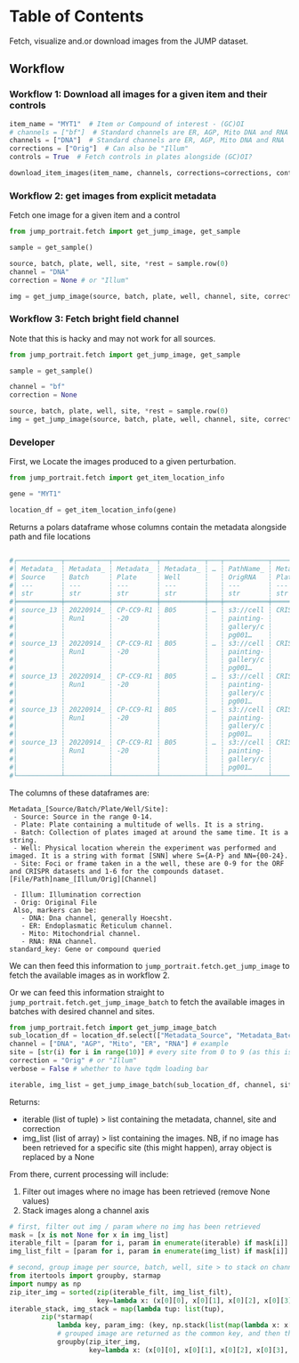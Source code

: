 # Table of Contents

Fetch, visualize and.or download images from the JUMP dataset.

## Workflow

### Workflow 1: Download all images for a given item and their controls

```python
item_name = "MYT1"  # Item or Compound of interest - (GC)OI
# channels = ["bf"]  # Standard channels are ER, AGP, Mito DNA and RNA
channels = ["DNA"]  # Standard channels are ER, AGP, Mito DNA and RNA
corrections = ["Orig"]  # Can also be "Illum"
controls = True  # Fetch controls in plates alongside (GC)OI?

download_item_images(item_name, channels, corrections=corrections, controls=controls)
```

### Workflow 2: get images from explicit metadata

Fetch one image for a given item and a control
```python
from jump_portrait.fetch import get_jump_image, get_sample

sample = get_sample()

source, batch, plate, well, site, *rest = sample.row(0)
channel = "DNA"
correction = None # or "Illum"

img = get_jump_image(source, batch, plate, well, channel, site, correction)
```


### Workflow 3: Fetch bright field channel
Note that this is hacky and may not work for all sources.
```python
from jump_portrait.fetch import get_jump_image, get_sample

sample = get_sample()

channel = "bf"
correction = None

source, batch, plate, well, site, *rest = sample.row(0)
img = get_jump_image(source, batch, plate, well, channel, site, correction)
```

### Developer
First, we Locate the images produced to a given perturbation.

```python 
from jump_portrait.fetch import get_item_location_info

gene = "MYT1"

location_df = get_item_location_info(gene)

```

Returns a polars dataframe whose columns contain the metadata 
alongside path and file locations

``` python

#┌───────────┬───────────┬───────────┬───────────┬───┬───────────┬───────────┬───────────┬──────────┐
#│ Metadata_ ┆ Metadata_ ┆ Metadata_ ┆ Metadata_ ┆ … ┆ PathName_ ┆ Metadata_ ┆ Metadata_ ┆ standard │
#│ Source    ┆ Batch     ┆ Plate     ┆ Well      ┆   ┆ OrigRNA   ┆ PlateType ┆ JCP2022   ┆ _key     │
#│ ---       ┆ ---       ┆ ---       ┆ ---       ┆   ┆ ---       ┆ ---       ┆ ---       ┆ ---      │
#│ str       ┆ str       ┆ str       ┆ str       ┆   ┆ str       ┆ str       ┆ str       ┆ str      │
#╞═══════════╪═══════════╪═══════════╪═══════════╪═══╪═══════════╪═══════════╪═══════════╪══════════╡
#│ source_13 ┆ 20220914_ ┆ CP-CC9-R1 ┆ B05       ┆ … ┆ s3://cell ┆ CRISPR    ┆ JCP2022_8 ┆ MYT1     │
#│           ┆ Run1      ┆ -20       ┆           ┆   ┆ painting- ┆           ┆ 04400     ┆          │
#│           ┆           ┆           ┆           ┆   ┆ gallery/c ┆           ┆           ┆          │
#│           ┆           ┆           ┆           ┆   ┆ pg001…    ┆           ┆           ┆          │
#│ source_13 ┆ 20220914_ ┆ CP-CC9-R1 ┆ B05       ┆ … ┆ s3://cell ┆ CRISPR    ┆ JCP2022_8 ┆ MYT1     │
#│           ┆ Run1      ┆ -20       ┆           ┆   ┆ painting- ┆           ┆ 04400     ┆          │
#│           ┆           ┆           ┆           ┆   ┆ gallery/c ┆           ┆           ┆          │
#│           ┆           ┆           ┆           ┆   ┆ pg001…    ┆           ┆           ┆          │
#│ source_13 ┆ 20220914_ ┆ CP-CC9-R1 ┆ B05       ┆ … ┆ s3://cell ┆ CRISPR    ┆ JCP2022_8 ┆ MYT1     │
#│           ┆ Run1      ┆ -20       ┆           ┆   ┆ painting- ┆           ┆ 04400     ┆          │
#│           ┆           ┆           ┆           ┆   ┆ gallery/c ┆           ┆           ┆          │
#│           ┆           ┆           ┆           ┆   ┆ pg001…    ┆           ┆           ┆          │
#│ source_13 ┆ 20220914_ ┆ CP-CC9-R1 ┆ B05       ┆ … ┆ s3://cell ┆ CRISPR    ┆ JCP2022_8 ┆ MYT1     │
#│           ┆ Run1      ┆ -20       ┆           ┆   ┆ painting- ┆           ┆ 04400     ┆          │
#│           ┆           ┆           ┆           ┆   ┆ gallery/c ┆           ┆           ┆          │
#│           ┆           ┆           ┆           ┆   ┆ pg001…    ┆           ┆           ┆          │
#│ source_13 ┆ 20220914_ ┆ CP-CC9-R1 ┆ B05       ┆ … ┆ s3://cell ┆ CRISPR    ┆ JCP2022_8 ┆ MYT1     │
#│           ┆ Run1      ┆ -20       ┆           ┆   ┆ painting- ┆           ┆ 04400     ┆          │
#│           ┆           ┆           ┆           ┆   ┆ gallery/c ┆           ┆           ┆          │
#│           ┆           ┆           ┆           ┆   ┆ pg001…    ┆           ┆           ┆          │
#└───────────┴───────────┴───────────┴───────────┴───┴───────────┴───────────┴───────────┴──────────┘
```

The columns of these dataframes are:

```
Metadata_[Source/Batch/Plate/Well/Site]:
 - Source: Source in the range 0-14.
 - Plate: Plate containing a multitude of wells. It is a string.
 - Batch: Collection of plates imaged at around the same time. It is a string.
 - Well: Physical location wherein the experiment was performed and imaged. It is a string with format [SNN] where S={A-P} and NN={00-24}.
 - Site: Foci or frame taken in a the well, these are 0-9 for the ORF and CRISPR datasets and 1-6 for the compounds dataset.
[File/Path]name_[Illum/Orig][Channel] 
    
 - Illum: Illumination correction 
 - Orig: Original File
 Also, markers can be:
   - DNA: Dna channel, generally Hoecsht.
   - ER: Endoplasmatic Reticulum channel.
   - Mito: Mitochondrial channel.
   - RNA: RNA channel.
standard_key: Gene or compound queried

```

We can then feed this information to `jump_portrait.fetch.get_jump_image` to fetch the available images as in workflow 2.

Or we can feed this information straight to `jump_portrait.fetch.get_jump_image_batch` to fetch the available images in batches with desired channel and sites.

```python
from jump_portrait.fetch import get_jump_image_batch
sub_location_df = location_df.select(["Metadata_Source", "Metadata_Batch", "Metadata_Plate", "Metadata_Well"]).unique()
channel = ["DNA", "AGP", "Mito", "ER", "RNA"] # example
site = [str(i) for i in range(10)] # every site from 0 to 9 (as this is a CRISPR plate) 
correction = "Orig" # or "Illum"
verbose = False # whether to have tqdm loading bar

iterable, img_list = get_jump_image_batch(sub_location_df, channel, site, correction, verbose)
```

Returns: 
- iterable (list of tuple) > list containing the metadata, channel, site and correction
- img_list (list of array) > list containing the images. NB, if no image has been retrieved for a specific site (this might happen), array object is replaced by a None

From there, current processing will include:
1. Filter out images where no image has been retrieved (remove None values) 
2. Stack images along a channel axis

```python
# first, filter out img / param where no img has been retrieved
mask = [x is not None for x in img_list]
iterable_filt = [param for i, param in enumerate(iterable) if mask[i]]
img_list_filt = [param for i, param in enumerate(img_list) if mask[i]]
```

``` python
# second, group image per source, batch, well, site > to stack on channel
from itertools import groupby, starmap
import numpy as np
zip_iter_img = sorted(zip(iterable_filt, img_list_filt),
                      key=lambda x: (x[0][0], x[0][1], x[0][2], x[0][3], x[0][5], x[0][4]))
iterable_stack, img_stack = map(lambda tup: list(tup),
        zip(*starmap(
            lambda key, param_img: (key, np.stack(list(map(lambda x: x[1], param_img)))),
            # grouped image are returned as the common key, and then the zip of param and img, so we retrieve the img then we stack
            groupby(zip_iter_img,
                    key=lambda x: (x[0][0], x[0][1], x[0][2], x[0][3], x[0][5])))))
```
